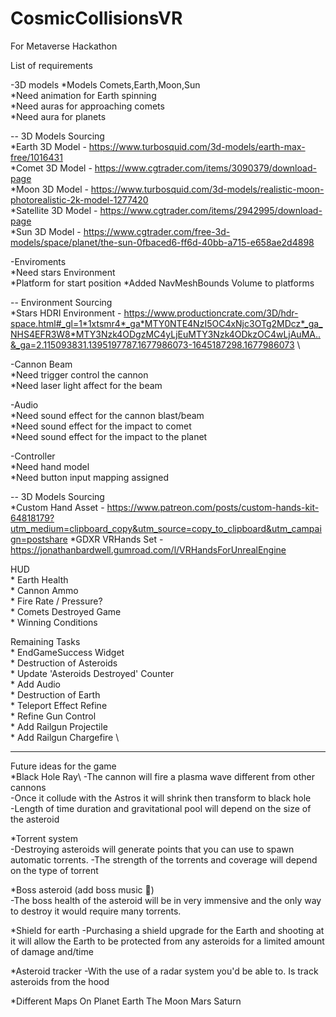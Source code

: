 # CosmicCollisionsVR
For Metaverse Hackathon

List of requirements

-3D models 
  *Models Comets,Earth,Moon,Sun \
  *Need animation for Earth spinning \
  *Need auras for approaching comets \
  *Need aura for planets

  -- 3D Models Sourcing \
   *Earth 3D Model - https://www.turbosquid.com/3d-models/earth-max-free/1016431 \
   *Comet 3D Model -  https://www.cgtrader.com/items/3090379/download-page \
   *Moon 3D Model - https://www.turbosquid.com/3d-models/realistic-moon-photorealistic-2k-model-1277420 \
   *Satellite 3D Model - https://www.cgtrader.com/items/2942995/download-page \
   *Sun 3D Model - https://www.cgtrader.com/free-3d-models/space/planet/the-sun-0fbaced6-ff6d-40bb-a715-e658ae2d4898 
   
    
-Enviroments \
  *Need stars Environment \
  *Platform for start position 
  *Added NavMeshBounds Volume to platforms
  
  -- Environment Sourcing \
   *Stars HDRI Environment - https://www.productioncrate.com/3D/hdr-space.html#_gl=1*1xtsmr4*_ga*MTY0NTE4NzI5OC4xNjc3OTg2MDcz*_ga_NHS4EFR3W8*MTY3Nzk4ODgzMC4yLjEuMTY3Nzk4ODkzOC4wLjAuMA..&_ga=2.115093831.1395197787.1677986073-1645187298.1677986073 \

-Cannon Beam \
  *Need trigger control the cannon \
  *Need laser light affect for the beam 

-Audio \
  *Need sound effect for the cannon blast/beam \
  *Need sound effect for the impact to comet \
  *Need sound effect for the impact to the planet 

-Controller \
 *Need hand model \
 *Need button input mapping assigned 
 
  -- 3D Models Sourcing \
  *Custom Hand Asset - https://www.patreon.com/posts/custom-hands-kit-64818179?utm_medium=clipboard_copy&utm_source=copy_to_clipboard&utm_campaign=postshare
  *GDXR VRHands Set  - https://jonathanbardwell.gumroad.com/l/VRHandsForUnrealEngine

 HUD \
	* Earth Health \
	* Cannon Ammo \
	* Fire Rate / Pressure? \
	* Comets Destroyed 
Game \
	* Winning Conditions 
	
 Remaining Tasks \
	* EndGameSuccess Widget \
	* Destruction of Asteroids \
	* Update 'Asteroids Destroyed' Counter \
	* Add Audio \
	* Destruction of Earth \
	* Teleport Effect Refine \
	* Refine Gun Control \
	* Add Railgun Projectile \
	* Add Railgun Chargefire \



------------------------

Future ideas for the game \
	*Black Hole Ray\ 
		-The cannon will fire a plasma wave different from other cannons \
		-Once it collude with the Astros it will shrink then transform to black hole \
		-Length of time duration and gravitational pool will depend on the size of the asteroid

*Torrent system \
	-Destroying asteroids will generate points that you can use to spawn automatic torrents.
	-The strength of the torrents and coverage will depend on the type of torrent

*Boss asteroid (add boss music 🤣) \
	-The boss health of the asteroid will be in very immensive and the only way to destroy it would require many torrents.

*Shield for earth
	-Purchasing a shield upgrade for the Earth and shooting at it will allow the Earth to be protected from any asteroids for a limited amount of damage and/time

*Asteroid tracker
	-With the use of a radar system you'd be able to. Is track asteroids from the hood

*Different Maps
On Planet Earth
The Moon
Mars 
Saturn
